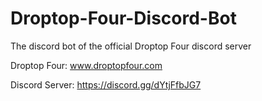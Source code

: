 # Droptop-Four-Discord-Bot
The discord bot of the official Droptop Four discord server

Droptop Four: www.droptopfour.com

Discord Server: https://discord.gg/dYtjFfbJG7
